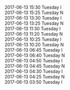2017-06-13 15:30 Tuesday  I  
2017-06-13 15:25 Tuesday  N  
2017-06-13 13:30 Tuesday  I  
2017-06-13 13:25 Tuesday  N  
2017-06-13 11:30 Tuesday  I  
2017-06-13 11:20 Tuesday  N  
2017-06-13 10:25 Tuesday  I  
2017-06-13 10:20 Tuesday  N  
2017-06-13 06:45 Tuesday  I  
2017-06-13 06:40 Tuesday  N  
2017-06-13 04:50 Tuesday  I  
2017-06-13 04:45 Tuesday  N  
2017-06-13 04:30 Tuesday  I  
2017-06-13 04:25 Tuesday  N  
2017-06-13 03:50 Tuesday  I  
